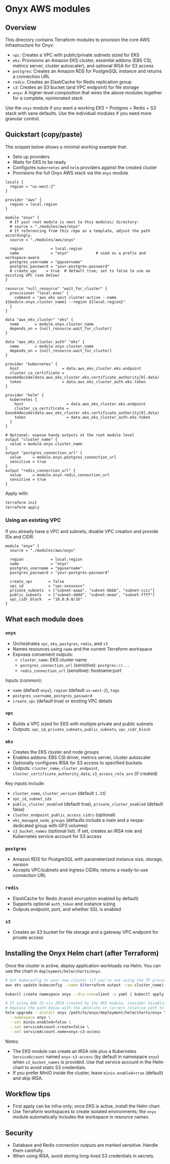 # Onyx AWS modules

## Overview
This directory contains Terraform modules to provision the core AWS infrastructure for Onyx:

- `vpc`: Creates a VPC with public/private subnets sized for EKS
- `eks`: Provisions an Amazon EKS cluster, essential addons (EBS CSI, metrics server, cluster autoscaler), and optional IRSA for S3 access
- `postgres`: Creates an Amazon RDS for PostgreSQL instance and returns a connection URL
- `redis`: Creates an ElastiCache for Redis replication group
- `s3`: Creates an S3 bucket (and VPC endpoint) for file storage
- `onyx`: A higher-level composition that wires the above modules together for a complete, opinionated stack

Use the `onyx` module if you want a working EKS + Postgres + Redis + S3 stack with sane defaults. Use the individual modules if you need more granular control.

## Quickstart (copy/paste)
The snippet below shows a minimal working example that:
- Sets up providers
- Waits for EKS to be ready
- Configures `kubernetes` and `helm` providers against the created cluster
- Provisions the full Onyx AWS stack via the `onyx` module

```hcl
locals {
  region = "us-west-2"
}

provider "aws" {
  region = local.region
}

module "onyx" {
  # If your root module is next to this modules/ directory:
  # source = "./modules/aws/onyx"
  # If referencing from this repo as a template, adjust the path accordingly.
  source = "./modules/aws/onyx"

  region            = local.region
  name              = "onyx"            # used as a prefix and workspace-aware
  postgres_username = "pgusername"
  postgres_password = "your-postgres-password"
  # create_vpc    = true  # default true; set to false to use an existing VPC (see below)
}

resource "null_resource" "wait_for_cluster" {
  provisioner "local-exec" {
    command = "aws eks wait cluster-active --name ${module.onyx.cluster_name} --region ${local.region}"
  }
}

data "aws_eks_cluster" "eks" {
  name       = module.onyx.cluster_name
  depends_on = [null_resource.wait_for_cluster]
}

data "aws_eks_cluster_auth" "eks" {
  name       = module.onyx.cluster_name
  depends_on = [null_resource.wait_for_cluster]
}

provider "kubernetes" {
  host                   = data.aws_eks_cluster.eks.endpoint
  cluster_ca_certificate = base64decode(data.aws_eks_cluster.eks.certificate_authority[0].data)
  token                  = data.aws_eks_cluster_auth.eks.token
}

provider "helm" {
  kubernetes {
    host                   = data.aws_eks_cluster.eks.endpoint
    cluster_ca_certificate = base64decode(data.aws_eks_cluster.eks.certificate_authority[0].data)
    token                  = data.aws_eks_cluster_auth.eks.token
  }
}

# Optional: expose handy outputs at the root module level
output "cluster_name" {
  value = module.onyx.cluster_name
}
output "postgres_connection_url" {
  value     = module.onyx.postgres_connection_url
  sensitive = true
}
output "redis_connection_url" {
  value     = module.onyx.redis_connection_url
  sensitive = true
}
```

Apply with:

```bash
terraform init
terraform apply
```

### Using an existing VPC
If you already have a VPC and subnets, disable VPC creation and provide IDs and CIDR:

```hcl
module "onyx" {
  source = "./modules/aws/onyx"

  region            = local.region
  name              = "onyx"
  postgres_username = "pgusername"
  postgres_password = "your-postgres-password"

  create_vpc       = false
  vpc_id           = "vpc-xxxxxxxx"
  private_subnets  = ["subnet-aaaa", "subnet-bbbb", "subnet-cccc"]
  public_subnets   = ["subnet-dddd", "subnet-eeee", "subnet-ffff"]
  vpc_cidr_block   = "10.0.0.0/16"
}
```

## What each module does

### `onyx`
- Orchestrates `vpc`, `eks`, `postgres`, `redis`, and `s3`
- Names resources using `name` and the current Terraform workspace
- Exposes convenient outputs:
  - `cluster_name`: EKS cluster name
  - `postgres_connection_url` (sensitive): `postgres://...`
  - `redis_connection_url` (sensitive): hostname:port

Inputs (common):
- `name` (default `onyx`), `region` (default `us-west-2`), `tags`
- `postgres_username`, `postgres_password`
- `create_vpc` (default true) or existing VPC details

### `vpc`
- Builds a VPC sized for EKS with multiple private and public subnets
- Outputs: `vpc_id`, `private_subnets`, `public_subnets`, `vpc_cidr_block`

### `eks`
- Creates the EKS cluster and node groups
- Enables addons: EBS CSI driver, metrics server, cluster autoscaler
- Optionally configures IRSA for S3 access to specified buckets
- Outputs: `cluster_name`, `cluster_endpoint`, `cluster_certificate_authority_data`, `s3_access_role_arn` (if created)

Key inputs include:
- `cluster_name`, `cluster_version` (default `1.33`)
- `vpc_id`, `subnet_ids`
- `public_cluster_enabled` (default true), `private_cluster_enabled` (default false)
- `cluster_endpoint_public_access_cidrs` (optional)
- `eks_managed_node_groups` (defaults include a main and a vespa-dedicated group with GP3 volumes)
- `s3_bucket_names` (optional list). If set, creates an IRSA role and Kubernetes service account for S3 access

### `postgres`
- Amazon RDS for PostgreSQL with parameterized instance size, storage, version
- Accepts VPC/subnets and ingress CIDRs; returns a ready-to-use connection URL

### `redis`
- ElastiCache for Redis (transit encryption enabled by default)
- Supports optional `auth_token` and instance sizing
- Outputs endpoint, port, and whether SSL is enabled

### `s3`
- Creates an S3 bucket for file storage and a gateway VPC endpoint for private access

## Installing the Onyx Helm chart (after Terraform)
Once the cluster is active, deploy application workloads via Helm. You can use the chart in `deployment/helm/charts/onyx`.

```bash
# Set kubeconfig to your new cluster (if you’re not using the TF providers for kubernetes/helm)
aws eks update-kubeconfig --name $(terraform output -raw cluster_name) --region ${AWS_REGION:-us-west-2}

kubectl create namespace onyx --dry-run=client -o yaml | kubectl apply -f -

# If using AWS S3 via IRSA created by the EKS module, consider disabling MinIO
# Replace the path below with the absolute or correct relative path to the onyx Helm chart
helm upgrade --install onyx /path/to/onyx/deployment/helm/charts/onyx \
  --namespace onyx \
  --set minio.enabled=false \
  --set serviceAccount.create=false \
  --set serviceAccount.name=onyx-s3-access
```

Notes:
- The EKS module can create an IRSA role plus a Kubernetes `ServiceAccount` named `onyx-s3-access` (by default in namespace `onyx`) when `s3_bucket_names` is provided. Use that service account in the Helm chart to avoid static S3 credentials.
- If you prefer MinIO inside the cluster, leave `minio.enabled=true` (default) and skip IRSA.

## Workflow tips
- First apply can be infra-only; once EKS is active, install the Helm chart.
- Use Terraform workspaces to create isolated environments; the `onyx` module automatically includes the workspace in resource names.

## Security
- Database and Redis connection outputs are marked sensitive. Handle them carefully.
- When using IRSA, avoid storing long-lived S3 credentials in secrets.
